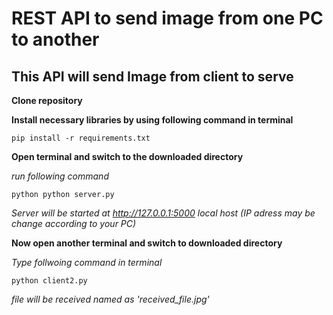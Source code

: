# REST API to send image from one PC to another
## This API will send Image from client to serve

**Clone repository**

**Install necessary libraries by using following command in terminal**

`pip install -r requirements.txt`

**Open terminal and switch to the downloaded directory**

*run following command*

`python python server.py`

*Server will be started at http://127.0.0.1:5000 local host (IP adress may be change according to your PC)*

**Now open another terminal and switch to downloaded directory**

*Type follwoing command in terminal*

`python client2.py`

*file will be received named as 'received_file.jpg'*

